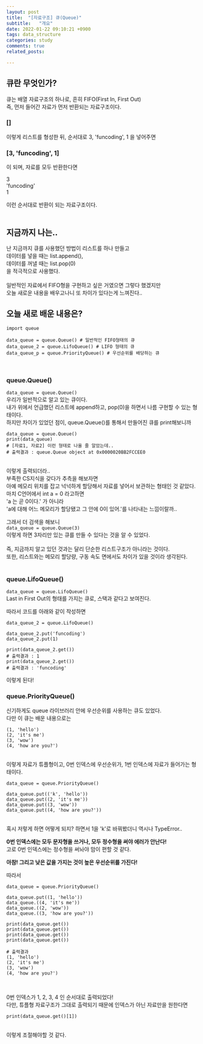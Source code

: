 ```yaml
---
layout: post
title:  "[자료구조] 큐(Queue)"
subtitle:   "개요"
date: 2022-01-22 09:10:21 +0900
tags: data_structure
categories: study
comments: true
related_posts:

---
```



## 큐란 무엇인가?<br/>

큐는 배열 자료구조의 하나로, 흔히 FIFO(First In, First Out)<br/>
즉, 먼저 들어간 자료가 먼저 반환되는 자료구조이다.<br/>

### [] <br/>

이렇게 리스트를 형성한 뒤, 순서대로 3, 'funcoding', 1 을 넣어주면<br/>

### [3, 'funcoding', 1] <br/>

이 되며, 자료를 모두 반환한다면<br/>

3<br/>
'funcoding'<br/>
1<br/>

이런 순서대로 반환이 되는 자료구조이다.<br/>
<br/>

## 지금까지 나는..<br/>

난 지금까지 큐를 사용했던 방법이 리스트를 하나 만들고<br/>
데이터를 넣을 때는 list.append(),<br/>
데이터를 꺼낼 때는 list.pop(0)<br/>
을 적극적으로 사용했다.<br/>
<br/>
일반적인 자료에서 FIFO형을 구현하고 싶은 거였으면 그렇다 했겠지만<br/>
오늘 새로운 내용을 배우고나니 또 차이가 있다는게 느껴진다..<br/>

## 오늘 새로 배운 내용은?

```
import queue

data_queue = queue.Queue() # 일반적인 FIFO형태의 큐
data_queue_2 = queue.LifoQueue() # LIFO 형태의 큐
data_queue_p = queue.PriorityQueue() # 우선순위를 배당하는 큐
```
<br/>

### queue.Queue()<br/>

`data_queue = queue.Queue()`<br/>
우리가 일반적으로 알고 있는 큐이다.<br/>
내가 위에서 언급했던 리스트에 append하고, pop(0)을 하면서 나름 구현할 수 있는 형태이다.<br/>
하지만 차이가 있었던 점이, queue.Queue()를 통해서 만들어진 큐를 print해보니까<br/>

```
data_queue = queue.Queue()
print(data_queue)
# [자료1, 자료2] 이런 형태로 나올 줄 알았는데..
# 출력결과 : queue.Queue object at 0x0000020BB2FCCEE0
```
<br/>
이렇게 출력되더라..<br/>
부족한 CS지식을 갖다가 추측을 해보자면<br/>
아예 메모리 위치를 잡고 넉넉하게 할당해서 자료를 넣어서 보관하는 형태인 것 같았다.<br/>
마치 C언어에서 int a = 0 라고하면<br/>
'a 는 곧 0이다.' 가 아니라<br/>
'a에 대해 어느 메모리가 할당됐고 그 안에 0이 있어.'를 나타내는 느낌이랄까..<br/>


그래서 더 검색을 해보니<br/>
`data_queue = queue.Queue(3)`<br/>
이렇게 하면 3자리만 있는 큐를 만들 수 있다는 것을 알 수 있었다.<br/>
<br/>
즉, 지금까지 알고 있던 것과는 달리 단순한 리스트구조가 아니라는 것이다.<br/>
또한, 리스트와는 메모리 할당량, 구동 속도 면에서도 차이가 있을 것이라 생각된다.<br/>
<br/>

### queue.LifoQueue()<br/>

`data_queue = queue.LifoQueue()`<br/>
Last in First Out의 형태를 가지는 큐로, 스택과 같다고 보여진다.<br/>

따라서 코드를 아래와 같이 작성하면<br/>
```
data_queue_2 = queue.LifoQueue()

data_queue_2.put('funcoding')
data_queue_2.put(1)

print(data_queue_2.get())
# 출력결과 : 1
print(data_queue_2.get())
# 출력결과 : 'funcoding'
```
이렇게 된다!<br/>

### queue.PriorityQueue()<br/>

신기하게도 queue 라이브러리 안에 우선순위를 사용하는 큐도 있었다.<br/>
다만 이 큐는 배운 내용으로는<br/>
```
(1, 'hello')
(2, 'it's me')
(3, 'wow')
(4, 'how are you?')
```
<br/>
이렇게 자료가 튜플형이고, 0번 인덱스에 우선순위가, 1번 인덱스에 자료가 들어가는 형태이다.<br/>

```
data_queue = queue.PriorityQueue()

data_queue.put(('k', 'hello'))
data_queue.put((2, 'it's me'))
data_queue.put((3, 'wow'))
data_queue.put((4, 'how are you?'))
```
<br/>
혹시 저렇게 하면 어떻게 되지? 하면서 1을 'k'로 바꿔봤더니 역시나 TypeError..<br/>

**0번 인덱스에는 모두 문자형을 쓰거나, 모두 정수형을 써야 에러가 안난다!**<br/>
고로 0번 인덱스에는 정수형을 써놔야 맘이  편할 것 같다.<br/>

**아참! 그리고 낮은 값을 가지는 것이 높은 우선순위를 가진다!**<br/>

따라서<br/>
```
data_queue = queue.PriorityQueue()

data_queue.put((1, 'hello'))
data_queue.((4, 'it's me'))
data_queue.((2, 'wow'))
data_queue.((3, 'how are you?'))

print(data_queue.get())
print(data_queue.get())
print(data_queue.get())
print(data_queue.get())

# 출력결과
(1, 'hello')
(2, 'it's me')
(3, 'wow')
(4, 'how are you?')
```
<br/>

0번 인덱스가 1, 2, 3, 4 인 순서대로 출력되었다!<br/>
다만, 튜플형 자료구조가 그대로 출력되기 때문에 인덱스가 아닌 자료만을 원한다면<br/>

```
print(data_queue.get()[1])
```
<br/>
이렇게 조절해야할 것 같다.<br/>
